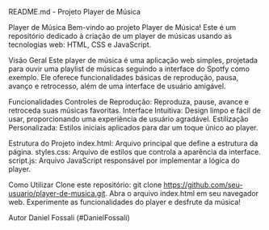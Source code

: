 
README.md - Projeto Player de Música

Player de Música
Bem-vindo ao projeto Player de Música! Este é um repositório dedicado à criação de um player de músicas usando as tecnologias web: HTML, CSS e JavaScript.

Visão Geral
Este player de música é uma aplicação web simples, projetada para ouvir uma playlist de músicas seguindo a interface do Spotfy como exemplo. Ele oferece funcionalidades básicas de reprodução, pausa, avanço e retrocesso, além de uma interface de usuário amigável.

Funcionalidades
Controles de Reprodução: Reproduza, pause, avance e retroceda suas músicas favoritas.
Interface Intuitiva: Design limpo e fácil de usar, proporcionando uma experiência de usuário agradável.
Estilização Personalizada: Estilos iniciais aplicados para dar um toque único ao player.

Estrutura do Projeto
index.html: Arquivo principal que define a estrutura da página.
styles.css: Arquivo de estilos que controla a aparência da interface.
script.js: Arquivo JavaScript responsável por implementar a lógica do player.

Como Utilizar
Clone este repositório: git clone https://github.com/seu-usuario/player-de-musica.git.
Abra o arquivo index.html em seu navegador web.
Experimente as funcionalidades do player e desfrute da música!


Autor
Daniel Fossali (#DanielFossali)
